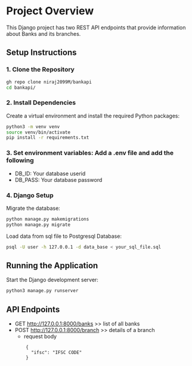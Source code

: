 # Project Overview
This Django project has two REST API endpoints that provide information about Banks and its branches.



## Setup Instructions

### 1. Clone the Repository
```bash
gh repo clone niraj2099M/bankapi
cd bankapi/

```

### 2. Install Dependencies
Create a virtual environment and install the required Python packages:
```bash
python3 -m venv venv
source venv/bin/activate
pip install -r requirements.txt
```

### 3. Set environment variables: Add a .env file and add the following
- DB_ID: Your database userid
- DB_PASS: Your database password

### 4. Django Setup
Migrate the database:
```bash
python manage.py makemigrations
python manage.py migrate
```
Load data from sql file to Postgresql Database:
```bash
psql -U user -h 127.0.0.1 -d data_base < your_sql_file.sql

```


## Running the Application

Start the Django development server:
```bash
python3 manage.py runserver
```

## API Endpoints
- GET http://127.0.0.1:8000/banks >> list of all banks
- POST http://127.0.0.1:8000/branch >> details of a branch
    - request body
    ```
        {
          "ifsc": "IFSC CODE"
        }
    ```
